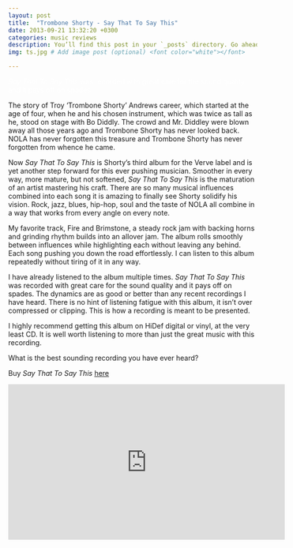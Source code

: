 ```yaml
---
layout: post
title:  "Trombone Shorty - Say That To Say This"
date: 2013-09-21 13:32:20 +0300
categories: music reviews
description: You’ll find this post in your `_posts` directory. Go ahead and edit it and re-build the site to see your changes. # Add post description (optional)
img: ts.jpg # Add image post (optional) <font color="white"></font>

---
```

<font color="white">*Say That To Say This* was recorded with great care for the sound quality and it pays off on spades                                </font>

The story of Troy ‘Trombone Shorty’ Andrews career, which started at the age of four, when he and his chosen instrument, which was twice as tall as he, stood on stage with Bo Diddly. The crowd and Mr. Diddley were blown away all those years ago and Trombone Shorty has never looked back. NOLA has never forgotten this treasure and Trombone Shorty has never forgotten from whence he came.

Now *Say That To Say This* is Shorty’s third album for the Verve label and is yet another step forward for this ever pushing musician. Smoother in every way, more mature, but not softened, *Say That To Say This* is the maturation of an artist mastering his craft. There are so many musical influences combined into each song it is amazing to finally see Shorty solidify his vision. Rock, jazz, blues, hip-hop, soul and the taste of NOLA all combine in a way that works from every angle on every note.

My favorite track, Fire and Brimstone, a steady rock jam with backing horns and grinding rhythm builds into an allover jam. The album rolls smoothly between influences while highlighting each without leaving any behind. Each song pushing you down the road effortlessly. I can listen to this album repeatedly without tiring of it in any way.

I have already listened to the album multiple times. *Say That To Say This* was recorded with great care for the sound quality and it pays off on spades. The dynamics are as good or better than any recent recordings I have heard. There is no hint of listening fatigue with this album, it isn’t over compressed or clipping. This is how a recording is meant to be presented.

I highly recommend getting this album on HiDef digital or vinyl, at the very least CD. It is well worth listening to more than just the great music with this recording.

What is the best sounding recording you have ever heard?

Buy *Say That To Say This* [here](https://amzn.to/33MqeN6)

<iframe width="560" height="315" src="https://www.youtube.com/embed/eJJo05FLxDk" frameborder="0" allow="accelerometer; autoplay; encrypted-media; gyroscope; picture-in-picture" allowfullscreen></iframe>

